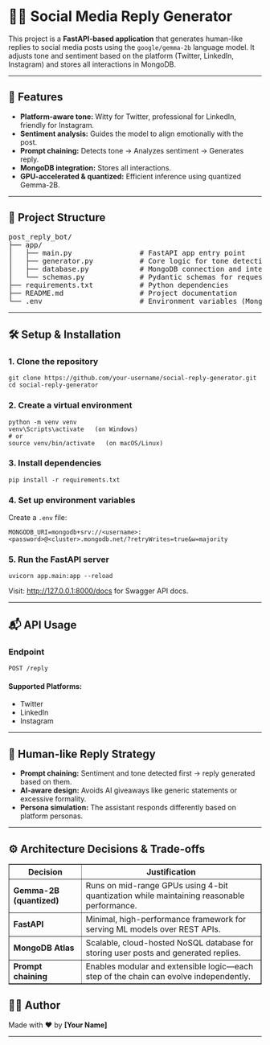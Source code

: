 <h1>🤖💬 Social Media Reply Generator</h1>

<p>
This project is a <strong>FastAPI-based application</strong> that generates human-like replies to social media posts using the <code>google/gemma-2b</code> language model. It adjusts tone and sentiment based on the platform (Twitter, LinkedIn, Instagram) and stores all interactions in MongoDB.
</p>

<hr/>

<h2>🚀 Features</h2>
<ul>
  <li><strong>Platform-aware tone:</strong> Witty for Twitter, professional for LinkedIn, friendly for Instagram.</li>
  <li><strong>Sentiment analysis:</strong> Guides the model to align emotionally with the post.</li>
  <li><strong>Prompt chaining:</strong> Detects tone → Analyzes sentiment → Generates reply.</li>
  <li><strong>MongoDB integration:</strong> Stores all interactions.</li>
  <li><strong>GPU-accelerated & quantized:</strong> Efficient inference using quantized Gemma-2B.</li>
</ul>

<hr/>

<h2>📁 Project Structure</h2>
<pre>
post_reply_bot/
├── app/
│   ├── main.py                # FastAPI app entry point
│   ├── generator.py           # Core logic for tone detection, sentiment analysis, and reply generation
│   ├── database.py            # MongoDB connection and interaction
│   └── schemas.py             # Pydantic schemas for request/response models
├── requirements.txt           # Python dependencies
├── README.md                  # Project documentation
└── .env                       # Environment variables (MongoDB URI, etc.)
</pre>

<hr/>

<h2>🛠️ Setup & Installation</h2>

<h3>1. Clone the repository</h3>
<pre><code>git clone https://github.com/your-username/social-reply-generator.git
cd social-reply-generator
</code></pre>

<h3>2. Create a virtual environment</h3>
<pre><code>python -m venv venv
venv\Scripts\activate   (on Windows)
# or
source venv/bin/activate   (on macOS/Linux)
</code></pre>

<h3>3. Install dependencies</h3>
<pre><code>pip install -r requirements.txt</code></pre>

<h3>4. Set up environment variables</h3>
<p>Create a <code>.env</code> file:</p>
<pre><code>MONGODB_URI=mongodb+srv://&lt;username&gt;:&lt;password&gt;@&lt;cluster&gt;.mongodb.net/?retryWrites=true&w=majority</code></pre>

<h3>5. Run the FastAPI server</h3>
<pre><code>uvicorn app.main:app --reload</code></pre>

<p>Visit: <a href="http://127.0.0.1:8000/docs" target="_blank">http://127.0.0.1:8000/docs</a> for Swagger API docs.</p>

<hr/>

<h2>📬 API Usage</h2>

<h3>Endpoint</h3>
<code>POST /reply </code>

<h4>Supported Platforms:</h4>
<ul>
  <li>Twitter</li>
  <li>LinkedIn</li>
  <li>Instagram</li>
</ul>

<hr/>

<h2>🧠 Human-like Reply Strategy</h2>
<ul>
  <li><strong>Prompt chaining:</strong> Sentiment and tone detected first → reply generated based on them.</li>
  <li><strong>AI-aware design:</strong> Avoids AI giveaways like generic statements or excessive formality.</li>
  <li><strong>Persona simulation:</strong> The assistant responds differently based on platform personas.</li>
</ul>

<hr/>

<h2>⚙️ Architecture Decisions & Trade-offs</h2>
<table border="1" cellpadding="8">
  <tr>
    <th>Decision</th>
    <th>Justification</th>
  </tr>
  <tr>
    <td><strong>Gemma-2B (quantized)</strong></td>
    <td>Runs on mid-range GPUs using 4-bit quantization while maintaining reasonable performance.</td>
  </tr>
  <tr>
    <td><strong>FastAPI</strong></td>
    <td>Minimal, high-performance framework for serving ML models over REST APIs.</td>
  </tr>
  <tr>
    <td><strong>MongoDB Atlas</strong></td>
    <td>Scalable, cloud-hosted NoSQL database for storing user posts and generated replies.</td>
  </tr>
  <tr>
    <td><strong>Prompt chaining</strong></td>
    <td>Enables modular and extensible logic—each step of the chain can evolve independently.</td>
  </tr>
</table>


<h2>🧑‍💻 Author</h2>
<p>Made with ❤️ by <strong>[Your Name]</strong></p>

<hr/>

